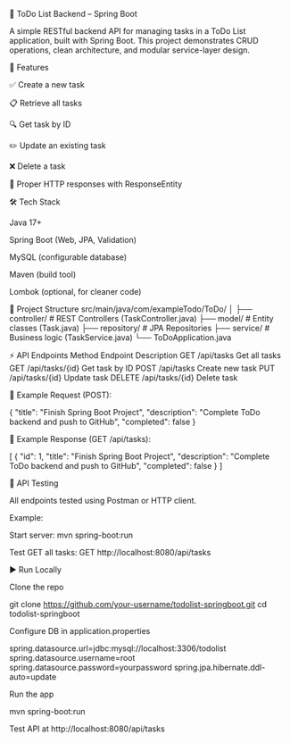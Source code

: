 📌 ToDo List Backend – Spring Boot

A simple RESTful backend API for managing tasks in a ToDo List application, built with Spring Boot.
This project demonstrates CRUD operations, clean architecture, and modular service-layer design.

🚀 Features

✅ Create a new task

📋 Retrieve all tasks

🔍 Get task by ID

✏️ Update an existing task

❌ Delete a task

📡 Proper HTTP responses with ResponseEntity

🛠 Tech Stack

Java 17+

Spring Boot (Web, JPA, Validation)

MySQL  (configurable database)

Maven (build tool)

Lombok (optional, for cleaner code)

📂 Project Structure
src/main/java/com/exampleTodo/ToDo/
│
├── controller/    # REST Controllers (TaskController.java)
├── model/         # Entity classes (Task.java)
├── repository/    # JPA Repositories
├── service/       # Business logic (TaskService.java)
└── ToDoApplication.java

⚡ API Endpoints
Method	Endpoint	Description
GET	/api/tasks	Get all tasks
GET	/api/tasks/{id}	Get task by ID
POST	/api/tasks	Create new task
PUT	/api/tasks/{id}	Update task
DELETE	/api/tasks/{id}	Delete task

📌 Example Request (POST):

{
  "title": "Finish Spring Boot Project",
  "description": "Complete ToDo backend and push to GitHub",
  "completed": false
}


📌 Example Response (GET /api/tasks):

[
  {
    "id": 1,
    "title": "Finish Spring Boot Project",
    "description": "Complete ToDo backend and push to GitHub",
    "completed": false
  }
]

📮 API Testing

All endpoints tested using Postman or HTTP client.


Example:

Start server: mvn spring-boot:run

Test GET all tasks: GET http://localhost:8080/api/tasks

▶️ Run Locally

Clone the repo

git clone https://github.com/your-username/todolist-springboot.git
cd todolist-springboot


Configure DB in application.properties

spring.datasource.url=jdbc:mysql://localhost:3306/todolist
spring.datasource.username=root
spring.datasource.password=yourpassword
spring.jpa.hibernate.ddl-auto=update


Run the app

mvn spring-boot:run


Test API at http://localhost:8080/api/tasks

